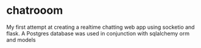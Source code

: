 # chatrooom
My first attempt at creating a realtime chatting web app using socketio and flask. A Postgres database was used in conjunction with sqlalchemy orm and models
